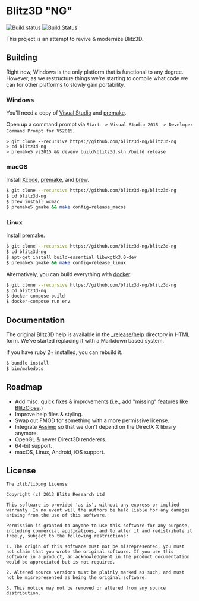 # Blitz3D "NG"
[![Build status](https://ci.appveyor.com/api/projects/status/ww8qjywqm6rb5rnu/branch/master?svg=true)](https://ci.appveyor.com/project/blitz3d-ng/blitz3d-ng-gj3xh/branch/master)
[![Build Status](https://travis-ci.org/blitz3d-ng/blitz3d-ng.svg?branch=master)](https://travis-ci.org/blitz3d-ng/blitz3d-ng)

This project is an attempt to revive & modernize Blitz3D.

## Building

Right now, Windows is the only platform that is functional to any degree. However, as we restructure things we're starting to compile what code we can for other platforms to slowly gain portability.

### Windows

You'll need a copy of [Visual Studio](https://www.visualstudio.com/vs/community/) and [premake](https://premake.github.io/download.html).

Open up a command prompt via `Start -> Visual Studio 2015 -> Developer Command Prompt for VS2015`.

```
> git clone --recursive https://github.com/blitz3d-ng/blitz3d-ng
> cd blitz3d-ng
> premake5 vs2015 && devenv build\blitz3d.sln /build release
```

### macOS

Install [Xcode](https://developer.apple.com/xcode/), [premake](https://premake.github.io/download.html), and  [brew](http://brew.sh/).

```bash
$ git clone --recursive https://github.com/blitz3d-ng/blitz3d-ng
$ cd blitz3d-ng
$ brew install wxmac
$ premake5 gmake && make config=release_macos
```

### Linux

Install [premake](https://premake.github.io/download.html).

```bash
$ git clone --recursive https://github.com/blitz3d-ng/blitz3d-ng
$ cd blitz3d-ng
$ apt-get install build-essential libwxgtk3.0-dev
$ premake5 gmake && make config=release_linux
```

Alternatively, you can build everything with [docker](https://docker.io).

```bash
$ git clone --recursive https://github.com/blitz3d-ng/blitz3d-ng
$ cd blitz3d-ng
$ docker-compose build
$ docker-compose run env
```

## Documentation

The original Blitz3D help is available in the [\_release/help](_release/help) directory
in HTML form. We've started replacing it with a Markdown based system.

If you have ruby 2+ installed, you can rebuild it.

```bash
$ bundle install
$ bin/makedocs
```

## Roadmap

- Add misc. quick fixes & improvements (i.e., add "missing" features like [BlitzClose](http://www.blitzbasic.com/codearcs/codearcs.php?code=832).)
- Improve help files & styling.
- Swap out FMOD for something with a more permissive license.
- Integrate [Assimp](http://www.assimp.org/) so that we don't depend on the DirectX X library anymore.
- OpenGL & newer Direct3D renderers.
- 64-bit support.
- macOS, Linux, Android, iOS support.

## License

```
The zlib/libpng License

Copyright (c) 2013 Blitz Research Ltd

This software is provided 'as-is', without any express or implied warranty. In no event will the authors be held liable for any damages arising from the use of this software.

Permission is granted to anyone to use this software for any purpose, including commercial applications, and to alter it and redistribute it freely, subject to the following restrictions:

1. The origin of this software must not be misrepresented; you must not claim that you wrote the original software. If you use this software in a product, an acknowledgment in the product documentation would be appreciated but is not required.

2. Altered source versions must be plainly marked as such, and must not be misrepresented as being the original software.

3. This notice may not be removed or altered from any source distribution.
```
